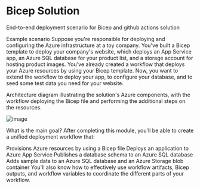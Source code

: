 # Bicep Solution
End-to-end deployment scenario for Bicep and github actions solution

Example scenario
Suppose you're responsible for deploying and configuring the Azure infrastructure at a toy company. You've built a Bicep template to deploy your company's website, which deploys an App Service app, an Azure SQL database for your product list, and a storage account for hosting product images. You've already created a workflow that deploys your Azure resources by using your Bicep template. Now, you want to extend the workflow to deploy your app, to configure your database, and to seed some test data you need for your website.

Architecture diagram illustrating the solution's Azure components, with the workflow deploying the Bicep file and performing the additional steps on the resources.

![image](https://user-images.githubusercontent.com/40992722/182643044-0f58dc06-028e-4a12-81c4-a4d6ef947be3.png)

What is the main goal?
After completing this module, you'll be able to create a unified deployment workflow that:

Provisions Azure resources by using a Bicep file
Deploys an application to Azure App Service
Publishes a database schema to an Azure SQL database
Adds sample data to an Azure SQL database and an Azure Storage blob container
You'll also know how to effectively use workflow artifacts, Bicep outputs, and workflow variables to coordinate the different parts of your workflow.
